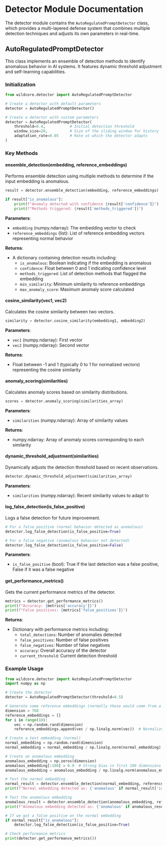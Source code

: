# Detector Module Documentation

The detector module contains the `AutoRegulatedPromptDetector` class, which provides a multi-layered defense system that combines multiple detection techniques and adjusts its own parameters in real-time.

## AutoRegulatedPromptDetector

This class implements an ensemble of detection methods to identify anomalous behavior in AI systems. It features dynamic threshold adjustment and self-learning capabilities.

### Initialization

```python
from wildcore.detector import AutoRegulatedPromptDetector

# Create a detector with default parameters
detector = AutoRegulatedPromptDetector()

# Create a detector with custom parameters
detector = AutoRegulatedPromptDetector(
    threshold=0.4,           # Initial detection threshold
    window_size=20,          # Size of the sliding window for history
    adaptation_rate=0.05     # Rate at which the detector adapts
)
```

### Key Methods

#### ensemble_detection(embedding, reference_embeddings)

Performs ensemble detection using multiple methods to determine if the input embedding is anomalous.

```python
result = detector.ensemble_detection(embedding, reference_embeddings)

if result["is_anomalous"]:
    print(f"Anomaly detected with confidence {result['confidence']}")
    print(f"Methods triggered: {result['methods_triggered']}")
```

**Parameters**:
- `embedding` (numpy.ndarray): The embedding vector to check
- `reference_embeddings` (list): List of reference embedding vectors representing normal behavior

**Returns**:
- A dictionary containing detection results including:
  - `is_anomalous`: Boolean indicating if the embedding is anomalous
  - `confidence`: Float between 0 and 1 indicating confidence level
  - `methods_triggered`: List of detection methods that flagged the embedding
  - `min_similarity`: Minimum similarity to reference embeddings
  - `max_anomaly_score`: Maximum anomaly score calculated

#### cosine_similarity(vec1, vec2)

Calculates the cosine similarity between two vectors.

```python
similarity = detector.cosine_similarity(embedding1, embedding2)
```

**Parameters**:
- `vec1` (numpy.ndarray): First vector
- `vec2` (numpy.ndarray): Second vector

**Returns**:
- Float between -1 and 1 (typically 0 to 1 for normalized vectors) representing the cosine similarity

#### anomaly_scoring(similarities)

Calculates anomaly scores based on similarity distributions.

```python
scores = detector.anomaly_scoring(similarities_array)
```

**Parameters**:
- `similarities` (numpy.ndarray): Array of similarity values

**Returns**:
- numpy.ndarray: Array of anomaly scores corresponding to each similarity

#### dynamic_threshold_adjustment(similarities)

Dynamically adjusts the detection threshold based on recent observations.

```python
detector.dynamic_threshold_adjustment(similarities_array)
```

**Parameters**:
- `similarities` (numpy.ndarray): Recent similarity values to adapt to

#### log_false_detection(is_false_positive)

Logs a false detection for future improvement.

```python
# For a false positive (normal behavior detected as anomalous)
detector.log_false_detection(is_false_positive=True)

# For a false negative (anomalous behavior not detected)
detector.log_false_detection(is_false_positive=False)
```

**Parameters**:
- `is_false_positive` (bool): True if the last detection was a false positive, False if it was a false negative

#### get_performance_metrics()

Gets the current performance metrics of the detector.

```python
metrics = detector.get_performance_metrics()
print(f"Accuracy: {metrics['accuracy']}")
print(f"False positives: {metrics['false_positives']}")
```

**Returns**:
- Dictionary with performance metrics including:
  - `total_detections`: Number of anomalies detected
  - `false_positives`: Number of false positives
  - `false_negatives`: Number of false negatives
  - `accuracy`: Overall accuracy of the detector
  - `current_threshold`: Current detection threshold

### Example Usage

```python
from wildcore.detector import AutoRegulatedPromptDetector
import numpy as np

# Create the detector
detector = AutoRegulatedPromptDetector(threshold=0.5)

# Generate some reference embeddings (normally these would come from a trusted source)
dimension = 768
reference_embeddings = []
for i in range(10):
    vec = np.random.rand(dimension)
    reference_embeddings.append(vec / np.linalg.norm(vec))  # Normalize

# Create a test embedding (normal)
normal_embedding = np.random.rand(dimension)
normal_embedding = normal_embedding / np.linalg.norm(normal_embedding)

# Create an anomalous embedding
anomalous_embedding = np.zeros(dimension)
anomalous_embedding[:100] = 0.9  # Strong bias in first 100 dimensions
anomalous_embedding = anomalous_embedding / np.linalg.norm(anomalous_embedding)

# Test the normal embedding
normal_result = detector.ensemble_detection(normal_embedding, reference_embeddings)
print(f"Normal embedding detected as: {'anomalous' if normal_result['is_anomalous'] else 'normal'}")

# Test the anomalous embedding
anomalous_result = detector.ensemble_detection(anomalous_embedding, reference_embeddings)
print(f"Anomalous embedding detected as: {'anomalous' if anomalous_result['is_anomalous'] else 'normal'}")

# If we got a false positive on the normal embedding
if normal_result["is_anomalous"]:
    detector.log_false_detection(is_false_positive=True)

# Check performance metrics
print(detector.get_performance_metrics())
```
